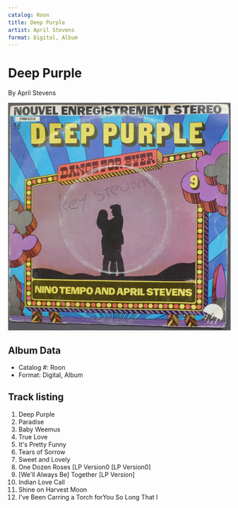 ```yaml
---
catalog: Roon
title: Deep Purple
artist: April Stevens
format: Digital, Album
---
```


# Deep Purple

By April Stevens

![](../../assets/albumcovers/April_Stevens-Deep_Purple.png)

## Album Data

- Catalog #: Roon
- Format: Digital, Album


## Track listing


1. Deep Purple
2. Paradise
3. Baby Weemus
4. True Love
5. It's Pretty Funny
6. Tears of Sorrow
7. Sweet and Lovely
8. One Dozen Roses [LP Version0 [LP Version0]
9. [We'll Always Be] Together [LP Version]
10. Indian Love Call
11. Shine on Harvest Moon
12. I've Been Carring a Torch forYou So Long That I


